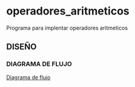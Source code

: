 # operadores_aritmeticos
Programa para implentar operadores aritmeticos

## DISEÑO

### DIAGRAMA DE FLUJO

[Diagrama de flujo](diagrama.png "Diagrama de flujo")
